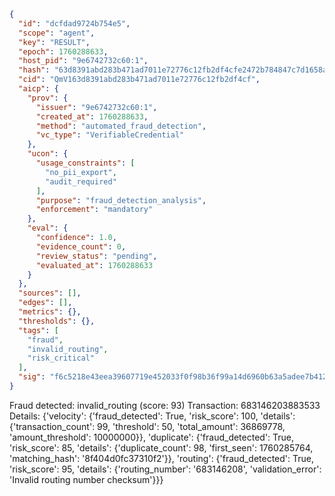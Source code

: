 ```json
{
  "id": "dcfdad9724b754e5",
  "scope": "agent",
  "key": "RESULT",
  "epoch": 1760288633,
  "host_pid": "9e6742732c60:1",
  "hash": "63d8391abd283b471ad7011e72776c12fb2df4cfe2472b784847c7d1658af0b3",
  "cid": "QmV163d8391abd283b471ad7011e72776c12fb2df4cf",
  "aicp": {
    "prov": {
      "issuer": "9e6742732c60:1",
      "created_at": 1760288633,
      "method": "automated_fraud_detection",
      "vc_type": "VerifiableCredential"
    },
    "ucon": {
      "usage_constraints": [
        "no_pii_export",
        "audit_required"
      ],
      "purpose": "fraud_detection_analysis",
      "enforcement": "mandatory"
    },
    "eval": {
      "confidence": 1.0,
      "evidence_count": 0,
      "review_status": "pending",
      "evaluated_at": 1760288633
    }
  },
  "sources": [],
  "edges": [],
  "metrics": {},
  "thresholds": {},
  "tags": [
    "fraud",
    "invalid_routing",
    "risk_critical"
  ],
  "sig": "f6c5218e43eea39607719e452033f0f98b36f99a14d6960b63a5adee7b412f3d"
}
```

Fraud detected: invalid_routing (score: 93)
Transaction: 683146203883533
Details: {'velocity': {'fraud_detected': True, 'risk_score': 100, 'details': {'transaction_count': 99, 'threshold': 50, 'total_amount': 36869778, 'amount_threshold': 10000000}}, 'duplicate': {'fraud_detected': True, 'risk_score': 85, 'details': {'duplicate_count': 98, 'first_seen': 1760285764, 'matching_hash': '8f404d0fc37310f2'}}, 'routing': {'fraud_detected': True, 'risk_score': 95, 'details': {'routing_number': '683146208', 'validation_error': 'Invalid routing number checksum'}}}